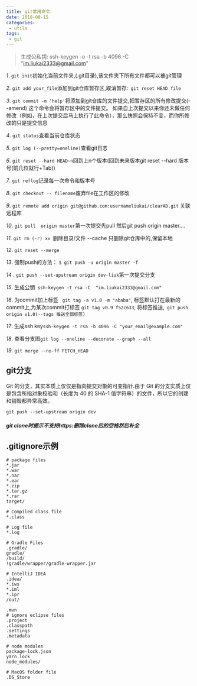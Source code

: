```yaml
---
title: git常用命令
date: 2018-08-15
categories:
 - utils
tags:
 - git
---
```


> 生成公私钥: ssh-keygen -o -t rsa -b 4096 -C "im.liukai2333@gmail.com"

*1*. ` git init `初始化当前文件夹,(.git目录),该文件夹下所有文件都可以被git管理

*2*. ` git add your_file `添加到git仓库暂存区,取消暂存:` git reset HEAD file`

*3*. ` git commit -m 'help' `将添加到git仓库的文件提交,把暂存区的所有修改提交(--amend) 这个命令会将暂存区中的文件提交。 如果自上次提交以来你还未做任何修改（例如，在上次提交后马上执行了此命令），那么快照会保持不变，而你所修改的只是提交信息 

*4*. ` git status `查看当前仓库状态

*5*. ` git log (--pretty=oneline) `查看git日志

*6*. ` git reset --hard HEAD~n `回到上n个版本(回到未来版本git reset --hard 版本号(前几位就行+Tab))

*7*. ` git reflog `记录每一次命令和版本号

*8*. ` git checkout -- filename `废弃file在工作区的修改

*9*. ` git remote add origin git@github.com:usernameliukai/clearAD.git ` 关联远程库

*10*. ` git pull  origin master `第一次提交先pull 然后git push origin master....

*11*. ` git rm (-r) xx  `删除目录/文件  --cache 只删除git仓库中的,保留本地

*12*. ` git reset --merge   `

*13*. 强制push的方法： ` $ git push -u origin master -f `

*14* . ` git push --set-upstream origin dev-liuk `第一次提交分支

*15*. 生成公钥`  ssh-keygen -t rsa -C  "im.liukai2333@gmail.com" `

*16*. 为commit加上标签 ` git tag -a v1.0 -m "ababa"`, 标签默认打在最新的commit上,为某次commit打标签 `git tag v0.9 f52c633`, 将标签推送,` git push origin v1.0(--tags 推送全部标签)`

*17*. 生成ssh key`ssh-keygen -t rsa -b 4096 -C "your_email@example.com"`

*18*. 查看分支图` git log --oneline --decorate --graph --all `

*19*.  `git merge --no-ff FETCH_HEAD`

## git分支

 Git 的分支，其实本质上仅仅是指向提交对象的可变指针.由于 Git 的分支实质上仅是包含所指对象校验和（长度为 40 的 SHA-1 值字符串）的文件，所以它的创建和销毁都异常高效。 

`git push --set-upstream origin dev`

##### git clone时提示不支持https:删除clone后的空格然后补全

## .gitignore示例

```
# package files
*.jar
*.war
*.nar
*.ear
*.zip
*.tar.gz
*.rar
target/

# Compiled class file
*.class

# Log file
*.log

# Gradle Files
.gradle/
gradle/
/build/
!gradle/wrapper/gradle-wrapper.jar

# IntelliJ IDEA
.idea/
*.iws
*.iml
*.ipr
/out/

.mvn
# ignore eclipse files
.project
.classpath
.settings
.metadata

# node modules
package-lock.json
yarn.lock
node_modules/

# MacOS folder file
.DS_Store

```

